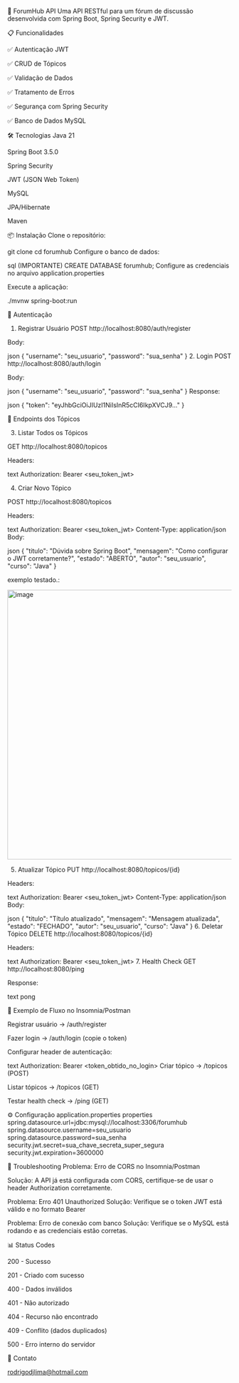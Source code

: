 🚀 ForumHub API
Uma API RESTful para um fórum de discussão desenvolvida com Spring Boot, Spring Security e JWT.

📋 Funcionalidades

✅ Autenticação JWT

✅ CRUD de Tópicos

✅ Validação de Dados

✅ Tratamento de Erros

✅ Segurança com Spring Security

✅ Banco de Dados MySQL

🛠️ Tecnologias
Java 21

Spring Boot 3.5.0

Spring Security

JWT (JSON Web Token)

MySQL

JPA/Hibernate

Maven

📦 Instalação
Clone o repositório:


git clone <url-do-repositorio>
cd forumhub
Configure o banco de dados:

sql (IMPORTANTE)
CREATE DATABASE forumhub;
Configure as credenciais no arquivo application.properties

Execute a aplicação:


./mvnw spring-boot:run

🔐 Autenticação
1. Registrar Usuário
POST http://localhost:8080/auth/register

Body:

json
{
  "username": "seu_usuario",
  "password": "sua_senha"
}
2. Login
POST http://localhost:8080/auth/login

Body:

json
{
  "username": "seu_usuario",
  "password": "sua_senha"
}
Response:

json
{
  "token": "eyJhbGciOiJIUzI1NiIsInR5cCI6IkpXVCJ9..."
}


📝 Endpoints dos Tópicos

3. Listar Todos os Tópicos

GET http://localhost:8080/topicos

Headers:

text
Authorization: Bearer <seu_token_jwt>

4. Criar Novo Tópico

POST http://localhost:8080/topicos

Headers:

text
Authorization: Bearer <seu_token_jwt>
Content-Type: application/json
Body:

json
{
  "titulo": "Dúvida sobre Spring Boot",
  "mensagem": "Como configurar o JWT corretamente?",
  "estado": "ABERTO",
  "autor": "seu_usuario",
  "curso": "Java"
}

exemplo testado.:

<img width="1465" height="605" alt="image" src="https://github.com/user-attachments/assets/4c1ff161-59d4-4a49-93b9-d57bb0b3ee16" />


5. Atualizar Tópico
PUT http://localhost:8080/topicos/{id}

Headers:

text
Authorization: Bearer <seu_token_jwt>
Content-Type: application/json
Body:

json
{
  "titulo": "Título atualizado",
  "mensagem": "Mensagem atualizada",
  "estado": "FECHADO",
  "autor": "seu_usuario",
  "curso": "Java"
}
6. Deletar Tópico
DELETE http://localhost:8080/topicos/{id}

Headers:

text
Authorization: Bearer <seu_token_jwt>
7. Health Check
GET http://localhost:8080/ping

Response:

text
pong

🎯 Exemplo de Fluxo no Insomnia/Postman

Registrar usuário → /auth/register

Fazer login → /auth/login (copie o token)

Configurar header de autenticação:

text
Authorization: Bearer <token_obtido_no_login>
Criar tópico → /topicos (POST)

Listar tópicos → /topicos (GET)

Testar health check → /ping (GET)

⚙️ Configuração
application.properties
properties
spring.datasource.url=jdbc:mysql://localhost:3306/forumhub
spring.datasource.username=seu_usuario
spring.datasource.password=sua_senha
security.jwt.secret=sua_chave_secreta_super_segura
security.jwt.expiration=3600000

🐛 Troubleshooting
Problema: Erro de CORS no Insomnia/Postman

Solução: A API já está configurada com CORS, certifique-se de usar o header Authorization corretamente.

Problema: Erro 401 Unauthorized
Solução: Verifique se o token JWT está válido e no formato Bearer <token>

Problema: Erro de conexão com banco
Solução: Verifique se o MySQL está rodando e as credenciais estão corretas.

📊 Status Codes

200 - Sucesso

201 - Criado com sucesso

400 - Dados inválidos

401 - Não autorizado

404 - Recurso não encontrado

409 - Conflito (dados duplicados)

500 - Erro interno do servidor

📧 Contato

rodrigodjlima@hotmail.com

